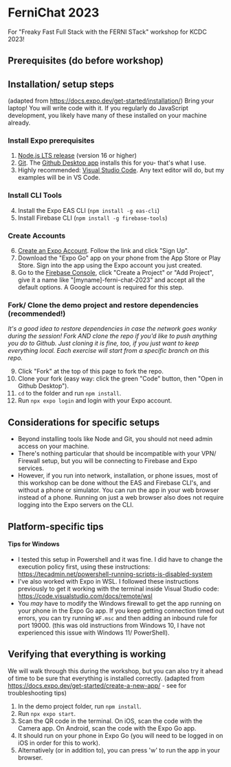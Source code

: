 # FerniChat 2023
For "Freaky Fast Full Stack with the FERNI STack" workshop for KCDC 2023!

## Prerequisites (do before workshop)

## Installation/ setup steps
(adapted from https://docs.expo.dev/get-started/installation/)
Bring your laptop! You will write code with it. If you regularly do JavaScript development, you likely have many of these installed on your machine already.

### Install Expo prerequisites
1. [Node.js LTS release](https://nodejs.org/en/) (version 16 or higher)
2. [Git](https://git-scm.com/). The [Github Desktop app](https://desktop.github.com/) installs this for you- that's what I use.
3. Highly recommended: [Visual Studio Code](https://code.visualstudio.com/download). Any text editor will do, but my examples will be in VS Code.
### Install CLI Tools
4. Install the Expo EAS CLI (`npm install -g eas-cli`)
5. Install Firebase CLI (`npm install -g firebase-tools`)
### Create Accounts
6. [Create an Expo Account](https://expo.dev/). Follow the link and click "Sign Up".
7. Download the "Expo Go" app on your phone from the App Store or Play Store. Sign into the app using the Expo account you just created.
8. Go to the [Firebase Console](https://console.firebase.google.com/), click "Create a Project" or "Add Project", give it a name like "[myname]-ferni-chat-2023" and accept all the default options. A Google account is required for this step.
### Fork/ Clone the demo project and restore dependencies (recommended!)
*It's a good idea to restore dependencies in case the network goes wonky during the session! Fork AND clone the repo if you'd like to push anything you do to Github. Just cloning it is fine, too, if you just want to keep everything local. Each exercise will start from a specific branch on this repo.*

9. Click "Fork" at the top of this page to fork the repo.
10. Clone your fork (easy way: click the green "Code" button, then "Open in Github Desktop").
11. `cd` to the folder and run `npm install`.
12. Run `npx expo login` and login with your Expo account.

## Considerations for specific setups
- Beyond installing tools like Node and Git, you should not need admin access on your machine.
- There's nothing particular that should be incompatible with your VPN/ Firewall setup, but you will be connecting to Firebase and Expo services.
- However, if you run into network, installation, or phone issues, most of this workshop can be done without the EAS and Firebase CLI's, and without a phone or simulator. You can run the app in your web browser instead of a phone. Running on just a web browser also does not require logging into the Expo servers on the CLI.

## Platform-specific tips
#### Tips for Windows
- I tested this setup in Powershell and it was fine. I did have to change the execution policy first, using these instructions: https://tecadmin.net/powershell-running-scripts-is-disabled-system
- I've also worked with Expo in WSL. I followed these instructions previously to get it working with the terminal inside Visual Studio code: https://code.visualstudio.com/docs/remote/wsl
- You _may_ have to modify the Windows firewall to get the app running on your phone in the Expo Go app. If you keep getting connection timed out errors, you can try running `WF.msc` and then adding an inbound rule for port 19000. (this was old instructions from Windows 10, I have not experienced this issue with Windows 11/ PowerShell).

## Verifying that everything is working
We will walk through this during the workshop, but you can also try it ahead of time to be sure that everything is installed correctly.
(adapted from https://docs.expo.dev/get-started/create-a-new-app/ - see for troubleshooting tips)
1. In the demo project folder, run `npm install`.
2. Run `npx expo start`.
3. Scan the QR code in the terminal. On iOS, scan the code with the Camera app. On Android, scan the code with the Expo Go app.
4. It should run on your phone in Expo Go (you will need to be logged in on iOS in order for this to work).
5. Alternatively (or in addition to), you can press 'w' to run the app in your browser.
